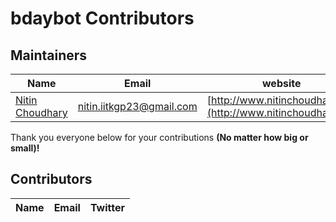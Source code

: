 # bdaybot Contributors


## Maintainers

| Name | Email | website |
| ---- | ----- | ------- |
| [Nitin Choudhary](https://github.com/nitinkgp23) | [nitin.iitkgp23@gmail.com](mailto:nitin.iitkgp23@gmail.com) | [http://www.nitinchoudhary.in/](http://www.nitinchoudhary.in/)


Thank you everyone below for your contributions **(No matter how big or small)!**

## Contributors

| Name | Email | Twitter |
| ---- | ----- | ------- |
